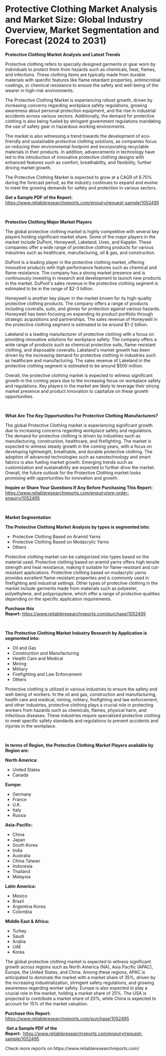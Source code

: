 <p><h1>Protective Clothing Market Analysis and Market Size: Global Industry Overview, Market Segmentation and Forecast (2024 to 2031)</h1></p><p><strong>Protective Clothing Market Analysis and Latest Trends</strong></p>
<p><p>Protective clothing refers to specially designed garments or gear worn by individuals to protect them from hazards such as chemicals, heat, flames, and infections. These clothing items are typically made from durable materials with specific features like flame retardant properties, antimicrobial coatings, or chemical resistance to ensure the safety and well-being of the wearer in high-risk environments.</p><p>The Protective Clothing Market is experiencing robust growth, driven by increasing concerns regarding workplace safety regulations, growing awareness about personal protection equipment, and the rise in industrial accidents across various sectors. Additionally, the demand for protective clothing is also being fueled by stringent government regulations mandating the use of safety gear in hazardous working environments.</p><p>The market is also witnessing a trend towards the development of eco-friendly and sustainable protective clothing solutions, as companies focus on reducing their environmental footprint and incorporating recyclable materials in their products. In addition, advancements in technology have led to the introduction of innovative protective clothing designs with enhanced features such as comfort, breathability, and flexibility, further driving market growth.</p><p>The Protective Clothing Market is expected to grow at a CAGR of 6.70% during the forecast period, as the industry continues to expand and evolve to meet the growing demands for safety and protection in various sectors.</p></p>
<p><strong>Get a Sample PDF of the Report:&nbsp;</strong> <a href="https://www.reliableresearchreports.com/enquiry/request-sample/1052495">https://www.reliableresearchreports.com/enquiry/request-sample/1052495</a></p>
<p>&nbsp;</p>
<p><strong>Protective Clothing Major Market Players</strong></p>
<p><p>The global protective clothing market is highly competitive with several key players holding significant market share. Some of the major players in the market include DuPont, Honeywell, Lakeland, Uvex, and Kappler. These companies offer a wide range of protective clothing products for various industries such as healthcare, manufacturing, oil & gas, and construction.</p><p>DuPont is a leading player in the protective clothing market, offering innovative products with high performance features such as chemical and flame resistance. The company has a strong market presence and is continuously investing in research and development to launch new products in the market. DuPont's sales revenue in the protective clothing segment is estimated to be in the range of $2-3 billion.</p><p>Honeywell is another key player in the market known for its high-quality protective clothing products. The company offers a range of products including coveralls, suits, and gloves for protection against various hazards. Honeywell has been focusing on expanding its product portfolio through strategic acquisitions and partnerships. The sales revenue of Honeywell in the protective clothing segment is estimated to be around $1-2 billion.</p><p>Lakeland is a leading manufacturer of protective clothing with a focus on providing innovative solutions for workplace safety. The company offers a wide range of products such as chemical protective suits, flame-resistant clothing, and disposable coveralls. Lakeland's market growth has been driven by the increasing demand for protective clothing in industries such as healthcare and manufacturing. The sales revenue of Lakeland in the protective clothing segment is estimated to be around $500 million.</p><p>Overall, the protective clothing market is expected to witness significant growth in the coming years due to the increasing focus on workplace safety and regulations. Key players in the market are likely to leverage their strong market presence and product innovation to capitalize on these growth opportunities.</p></p>
<p>&nbsp;</p>
<p><strong>What Are The Key Opportunities For Protective Clothing Manufacturers?</strong></p>
<p><p>The global Protective Clothing market is experiencing significant growth due to increasing concerns regarding workplace safety and regulations. The demand for protective clothing is driven by industries such as manufacturing, construction, healthcare, and firefighting. The market is expected to witness steady growth in the coming years, with a focus on developing lightweight, breathable, and durable protective clothing. The adoption of advanced technologies such as nanotechnology and smart fabrics is also fueling market growth. Emerging trends such as customization and sustainability are expected to further drive the market. Overall, the future outlook for the Protective Clothing market looks promising with opportunities for innovation and growth.</p></p>
<p><strong>Inquire or Share Your Questions If Any Before Purchasing This Report:</strong> <a href="https://www.reliableresearchreports.com/enquiry/pre-order-enquiry/1052495">https://www.reliableresearchreports.com/enquiry/pre-order-enquiry/1052495</a></p>
<p>&nbsp;</p>
<p><strong>Market Segmentation</strong></p>
<p><strong>The Protective Clothing Market Analysis by types is segmented into:</strong></p>
<p><ul><li>Protective Clothing Based on Aramid Yarns</li><li>Protective Clothing Based on Modacrylic Yarns</li><li>Others</li></ul></p>
<p><p>Protective clothing market can be categorized into types based on the material used. Protective clothing based on aramid yarns offers high tensile strength and heat resistance, making it suitable for flame-resistant and cut-resistant applications. Protective clothing based on modacrylic yarns provides excellent flame-resistant properties and is commonly used in firefighting and industrial settings. Other types of protective clothing in the market include garments made from materials such as polyester, polyethylene, and polypropylene, which offer a range of protective qualities depending on the specific application requirements.</p></p>
<p><strong>Purchase this Report:&nbsp;</strong><a href="https://www.reliableresearchreports.com/purchase/1052495">https://www.reliableresearchreports.com/purchase/1052495</a></p>
<p>&nbsp;</p>
<p><strong>The Protective Clothing Market Industry Research by Application is segmented into:</strong></p>
<p><ul><li>Oil and Gas</li><li>Construction and Manufacturing</li><li>Health Care and Medical</li><li>Mining</li><li>Military</li><li>Firefighting and Law Enforcement</li><li>Others</li></ul></p>
<p><p>Protective clothing is utilized in various industries to ensure the safety and well-being of workers. In the oil and gas, construction and manufacturing, health care and medical, mining, military, firefighting and law enforcement, and other industries, protective clothing plays a crucial role in protecting workers from hazards such as chemicals, flames, physical harm, and infectious diseases. These industries require specialized protective clothing to meet specific safety standards and regulations to prevent accidents and injuries in the workplace.</p></p>
<p>&nbsp;</p>
<p><strong>In terms of Region, the Protective Clothing Market Players available by Region are:</strong></p>
<p>
    <p> <strong> North America: </strong>
        <ul>
            <li>United States</li>
            <li>Canada</li>
        </ul>
        </p> 
    <p> <strong> Europe: </strong>
        <ul>
            <li>Germany</li>
            <li>France</li>
            <li>U.K.</li>
            <li>Italy</li>
            <li>Russia</li>
        </ul>
        </p> 
    <p> <strong> Asia-Pacific: </strong>
        <ul>
            <li>China</li>
            <li>Japan</li>
            <li>South Korea</li>
            <li>India</li>
            <li>Australia</li>
            <li>China Taiwan</li>
            <li>Indonesia</li>
            <li>Thailand</li>
            <li>Malaysia</li>
        </ul>
        </p> 
    <p> <strong> Latin America: </strong>
        <ul>
            <li>Mexico</li>
            <li>Brazil</li>
            <li>Argentina Korea</li>
            <li>Colombia</li>
        </ul>
        </p> 
    <p> <strong> Middle East & Africa: </strong>
        <ul>
            <li>Turkey</li>
            <li>Saudi</li>
            <li>Arabia</li>
            <li>UAE</li>
            <li>Korea</li>
        </ul>
    </p>
    </p>
<p><p>The global protective clothing market is expected to witness significant growth across regions such as North America (NA), Asia Pacific (APAC), Europe, the United States, and China. Among these regions, APAC is anticipated to dominate the market with a market share of 35%, driven by the increasing industrialization, stringent safety regulations, and growing awareness regarding worker safety. Europe is also expected to play a crucial role in the market, holding a market share of 25%. The USA is projected to contribute a market share of 20%, while China is expected to account for 15% of the market valuation.</p></p>
<p><strong>Purchase this Report: </strong><a href="https://www.reliableresearchreports.com/purchase/1052495">https://www.reliableresearchreports.com/purchase/1052495</a></p>
<p>&nbsp;<strong>Get a Sample PDF of the Report:&nbsp;&nbsp;</strong><a href="https://www.reliableresearchreports.com/enquiry/request-sample/1052495">https://www.reliableresearchreports.com/enquiry/request-sample/1052495</a></p>
<p><strong></strong></p>
<p>Check more reports on https://www.reliableresearchreports.com/</p>
